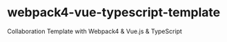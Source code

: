 # webpack4-vue-typescript-template
Collaboration Template with Webpack4 &amp; Vue.js &amp; TypeScript 
